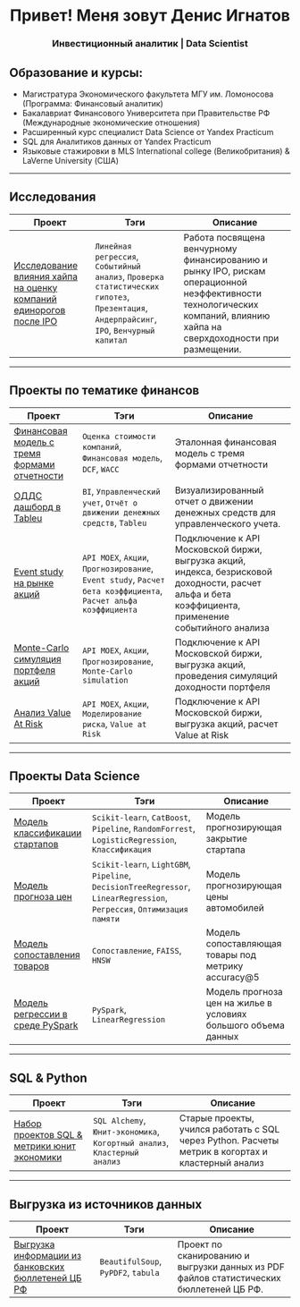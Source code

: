 <div id="header" align="center">
    <h1>Привет! Меня зовут Денис Игнатов</h1>
    <h3>Инвестиционный аналитик | Data Scientist</h3>
</div>

## Образование и курсы:
- Магистратура Экономического факультета МГУ им. Ломоносова (Программа: Финансовый аналитик)
- Бакалавриат Финансового Университета при Правительстве РФ (Международные экономические отношения)
- Расширенный курс специалист Data Science от Yandex Practicum 
- SQL для Аналитиков данных от Yandex Practicum
- Языковые стажировки в MLS International college (Великобритания) & LaVerne University (США)

____


## Исследования
| Проект        | Тэги                                                             | Описание                 |
| ------------- | ---------------------------------------------------------------- | ------------------------ | 
| [Исследование влияния хайпа на оценку компаний единорогов после IPO](https://github.com/Denis1gn/portfolio/tree/main/Researches%20and%20presentations) | `Линейная регрессия`, `Событийный анализ`, `Проверка статистических гипотез`, `Презентация`, `Андерпрайсинг`, `IPO`, `Венчурный капитал` | Работа посвящена венчурному финансированию и рынку IPO, рискам операционной неэффективности технологических компаний, влиянию хайпа на сверхдоходности при размещении. |

____


## Проекты по тематике финансов
| Проект        | Тэги                                                             | Описание                 |
| ------------- | ---------------------------------------------------------------- | ------------------------ | 
| [Финансовая модель с тремя формами отчетности](https://github.com/Denis1gn/portfolio/tree/main/Financial%20model) | `Оценка стоимости компаний`, `Финансовая модель`, `DCF`, `WACC` | Эталонная финансовая модель с тремя формами отчетности  |
| [ОДДС дашборд в Tableu](https://public.tableau.com/views/Cash-flowdashboard/Dashboard1?:language=en-US&publish=yes&:sid=&:display_count=n&:origin=viz_share_link) | `BI`, `Управленческий учет`, `Отчёт о движении денежных средств`, `Tableu`  | Визуализированный отчет о движении денежных средств для управленческого учета. |
| [Event study на рынке акций](https://github.com/Denis1gn/portfolio/tree/main/Stocks_project) | `API MOEX`, `Акции`, `Прогнозирование`, `Event study`, `Расчет бета коэффициента`, `Расчет альфа коэффициента`  | Подключение к API Mосковской биржи, выгрузка акций, индекса, безрисковой доходности, расчет альфа и бета коэффициента, применение событийного анализа |
| [Monte-Carlo симуляция портфеля акций](https://github.com/Denis1gn/portfolio/tree/main/Stocks_MC) | `API MOEX`, `Акции`, `Прогнозирование`, `Monte-Carlo simulation` | Подключение к API Mосковской биржи, выгрузка акций, проведения симуляций доходности портфеля |
| [Анализ Value At Risk](https://github.com/Denis1gn/portfolio/tree/main/Stocks_VAR) | `API MOEX`, `Акции`, `Моделирование риска`, `Value at Risk`  | Подключение к API Mосковской биржи, выгрузка акций, расчет Value at Risk |

____


## Проекты Data Science
| Проект        | Тэги                                                             | Описание                 |
| ------------- | ---------------------------------------------------------------- | ------------------------ | 
| [Модель классификации стартапов](https://github.com/Denis1gn/portfolio/tree/main/Startup%20classification) | `Scikit-learn`, `CatBoost`, `Pipeline`, `RandomForrest`, `LogisticRegression`, `Классификация`  | Модель прогнозирующая закрытие стартапа |
| [Модель прогноза цен](https://github.com/Denis1gn/portfolio/tree/main/Price%20regression) | `Scikit-learn`, `LightGBM`, `Pipeline`, `DecisionTreeRegressor`, `LinearRegression`, `Регрессия`, `Оптимизация памяти`   | Модель прогнозирующая цены автомобилей |
| [Модель сопоставления товаров](https://github.com/Denis1gn/portfolio/tree/main/Matching) | `Сопоставление`, `FAISS`, `HNSW`| Модель сопоставляющая товары под метрику accuracy@5|
| [Модель регрессии в среде PySpark](https://github.com/Denis1gn/portfolio/tree/main/PySpark_regression) | `PySpark`, `LinearRegression`| Модель прогноза цен на жилье в условиях большого объема данных|

____


## SQL & Python
| Проект        | Тэги                                                             | Описание                 |
| ------------- | ---------------------------------------------------------------- | ------------------------ | 
| [Набор проектов SQL & метрики юнит экономики](https://github.com/Denis1gn/portfolio/tree/main/SQL%3APython%20projects) | `SQL Alchemy`, `Юнит-экономика`, `Когортный анализ`, `Кластерный анализ`  | Старые проекты, учился работать с SQL через Python. Расчеты метрик в когортах и кластерный анализ |

____

## Выгрузка из источников данных
| Проект        | Тэги                                                             | Описание                 |
| ------------- | ---------------------------------------------------------------- | ------------------------ | 
| [Выгрузка информации из банковских бюллетеней ЦБ РФ](https://github.com/Denis1gn/portfolio/tree/main/CBR_parsing) | `BeautifulSoup`, `PyPDF2`, `tabula`  | Проект по сканированию и выгрузки данных из PDF файлов статистических бюллетеней ЦБ РФ. |

  
